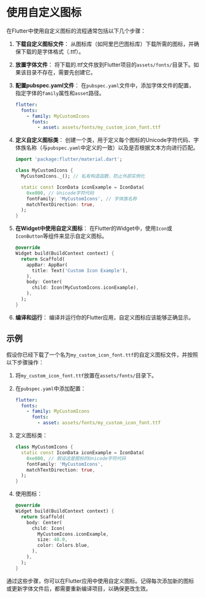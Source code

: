 # 使用自定义图标

在Flutter中使用自定义图标的流程通常包括以下几个步骤：

1. **下载自定义图标文件**：
   从图标库（如阿里巴巴图标库）下载所需的图标，并确保下载的是字体格式（.ttf）。

2. **放置字体文件**：
   将下载的.ttf文件放到Flutter项目的`assets/fonts/`目录下。如果该目录不存在，需要先创建它。

3. **配置pubspec.yaml文件**：
   在`pubspec.yaml`文件中，添加字体文件的配置，指定字体的`family`属性和`asset`路径。

   ```yaml
   flutter:
     fonts:
       - family: MyCustomIcons
         fonts:
           - asset: assets/fonts/my_custom_icon_font.ttf
   ```

4. **定义自定义图标类**：
   创建一个类，用于定义每个图标的Unicode字符代码、字体族名称（与`pubspec.yaml`中定义的一致）以及是否根据文本方向进行匹配。

   ```dart
   import 'package:flutter/material.dart';

   class MyCustomIcons {
     MyCustomIcons._(); // 私有构造函数，防止外部实例化

     static const IconData iconExample = IconData(
       0xe800, // Unicode字符代码
       fontFamily: 'MyCustomIcons', // 字体族名称
       matchTextDirection: true,
     );
   }
   ```

5. **在Widget中使用自定义图标**：
   在Flutter的Widget中，使用`Icon`或`IconButton`等组件来显示自定义图标。

   ```dart
   @override
   Widget build(BuildContext context) {
     return Scaffold(
       appBar: AppBar(
         title: Text('Custom Icon Example'),
       ),
       body: Center(
         child: Icon(MyCustomIcons.iconExample),
       ),
     );
   }
   ```

6. **编译和运行**：
   编译并运行你的Flutter应用，自定义图标应该能够正确显示。

## 示例

假设你已经下载了一个名为`my_custom_icon_font.ttf`的自定义图标文件，并按照以下步骤操作：

1. 将`my_custom_icon_font.ttf`放置在`assets/fonts/`目录下。
2. 在`pubspec.yaml`中添加配置：

   ```yaml
   flutter:
     fonts:
       - family: MyCustomIcons
         fonts:
           - asset: assets/fonts/my_custom_icon_font.ttf
   ```

3. 定义图标类：

   ```dart
   class MyCustomIcons {
     static const IconData iconExample = IconData(
       0xe800, // 假设这是图标的Unicode字符代码
       fontFamily: 'MyCustomIcons',
       matchTextDirection: true,
     );
   }
   ```

4. 使用图标：

   ```dart
   @override
   Widget build(BuildContext context) {
     return Scaffold(
       body: Center(
         child: Icon(
           MyCustomIcons.iconExample,
           size: 48.0,
           color: Colors.blue,
         ),
       ),
     );
   }
   ```

通过这些步骤，你可以在Flutter应用中使用自定义图标。记得每次添加新的图标或更新字体文件后，都需要重新编译项目，以确保更改生效。
